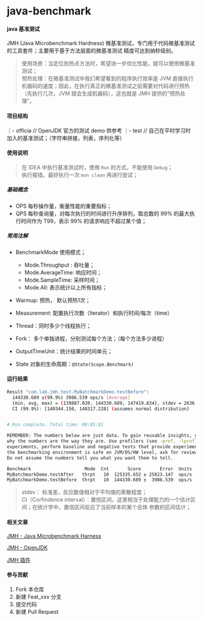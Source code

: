 # java-benchmark

#### java 基准测试

JMH (Java Microbenchmark Hardness) 微基准测试，专门用于代码微基准测试的工具套件；主要用于基于方法层面的微基准测试
精度可达到纳秒级别。

> 使用场景：当定位到热点方法时，希望进一步优化性能，就可以使用微基准测试；<br>
> 预热处理：在微基准测试中我们希望看到的程序执行效率是 JVM 直接执行机器码的速度；因此，在执行真正的微基准测试之前需要对代码进行预热
> （先执行几次，JVM 就会生成机器码），这也就是 JMH 提供的"预热处理"。

#### 项目结构
｜- officia  // OpenJDK 官方的测试 demo 供参考
｜- test     // 自己在平时学习时加入的基准测试；（字符串拼接，列表，序列化等）

#### 使用说明
> 在 IDEA 中执行基准测试时，使用 `Run` 的方式，不能使用 `Debug`；<br>
> 执行报错，最好执行一次 `mvn clean` 再进行尝试；

##### 基础概念
* OPS 每秒操作量，衡量性能的重要指标；
* QPS 每秒查询量，对每次执行的时间进行升序排列，取总数的 99% 的最大执行时间作为 T99，表示 99% 的请求响应不超过某个值；

##### 常用注解
* BenchmarkMode 使用模式；
    * Mode.Throughput : 吞吐量；
    * Mode.AverageTime: 响应时间；
    * Mode.SampleTime: 采样时间；
    * Mode.All: 表示统计以上所有指标；
* Warmup: 预热， 默认预热1次；
* Measurement: 配置执行次数（Iterator）和执行时间/每次（time）
* Thread：同时多少个线程执行；
* Fork： 多个单独进程，分别测试每个方法；（每个方法多少进程）
* OutputTimeUnit：统计结果的时间单元；

* State 对象的生命周期：`@State(Scope.Benchmark)` 

#### 运行结果
```bash 
Result "com.lab.jmh.test.MyBatchmarkDemo.testBefore":
  144330.689 ±(99.9%) 3986.539 ops/s [Average]
  (min, avg, max) = (139887.020, 144330.689, 147419.834), stdev = 2636.848
  CI (99.9%): [140344.150, 148317.228] (assumes normal distribution)


# Run complete. Total time: 00:05:01

REMEMBER: The numbers below are just data. To gain reusable insights, you need to follow up on
why the numbers are the way they are. Use profilers (see -prof, -lprof), design factorial
experiments, perform baseline and negative tests that provide experimental control, make sure
the benchmarking environment is safe on JVM/OS/HW level, ask for reviews from the domain experts.
Do not assume the numbers tell you what you want them to tell.

Benchmark                    Mode  Cnt       Score       Error  Units
MyBatchmarkDemo.testAfter   thrpt   10  125335.652 ± 25823.147  ops/s
MyBatchmarkDemo.testBefore  thrpt   10  144330.689 ±  3986.539  ops/s
```
> stdev： 标准差，反应数值相对于平均值的离散程度；<br>
> CI（Corfindence interval）：置信区间，这里相当于处理能力的一个估计区间；在统计学中，置信区间反应了当前样本的某个总体
> 参数的区间估计；<br>

#### 相关文章
[JMH - Java Microbenchmark Harness](http://tutorials.jenkov.com/java-performance/jmh.html)

[JMH - OpenJDK](http://openjdk.java.net/projects/code-tools/jmh/)

[JMH 插件](https://github.com/artyushov/idea-jmh-plugin)

#### 参与贡献

1.  Fork 本仓库
2.  新建 Feat_xxx 分支
3.  提交代码
4.  新建 Pull Request

